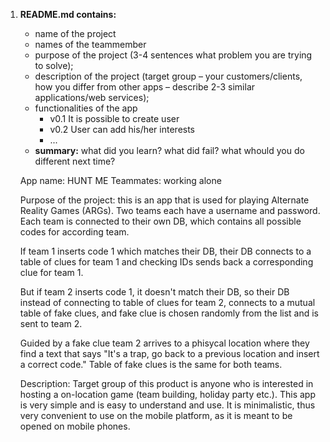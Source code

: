 1. **README.md contains:**
    * name of the project
    * names of the teammember
    * purpose of the project (3-4 sentences what problem you are trying to solve);
    * description of the project (target group – your customers/clients, how you differ from other apps – describe 2-3 similar applications/web services);
    * functionalities of the app
        * v0.1 It is possible to create user
        * v0.2 User can add his/her interests
        * ...
    * **summary:** what did you learn? what did fail? what whould you do different next time?
	
	App name: HUNT ME
	Teammates: working alone
	
	Purpose of the project: this is an app that is used for playing Alternate Reality Games (ARGs). Two teams each have a username and password.
	Each team is connected to their own DB, which contains all possible codes for according team. 
	
	If team 1 inserts code 1 which matches their DB, their DB
	connects to a table of clues for team 1 and checking IDs sends back a corresponding clue for team 1.
	
	But if team 2 inserts code 1, it doesn't match their DB, so their DB instead of connecting to table of clues for team 2,
	connects to a mutual table of fake clues, and fake clue is chosen randomly from the list and is sent to team 2.
	
	Guided by a fake clue team 2 arrives to a phisycal location where they find a text that says "It's a trap, go back to a previous location and insert a correct code."
	Table of fake clues is the same for both teams.
	
	Description: Target group of this product is anyone who is interested in hosting a on-location game (team building, holiday party etc.).
	This app is very simple and is easy to understand and use. It is minimalistic, thus very convenient to use on the mobile platform, as it is meant
	to be opened on mobile phones. 
	
	
	
	
	
	
	
	
	
	
	
	